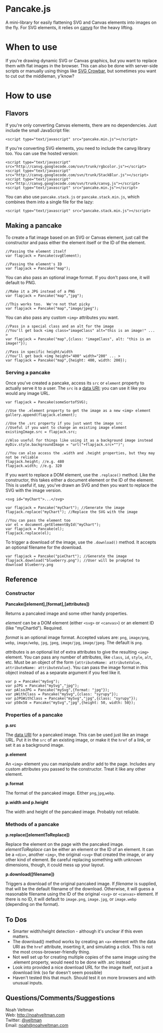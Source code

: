 Pancake.js
=========

A mini-library for easily flattening SVG and Canvas elements into images on the fly.  For SVG elements, it relies on [canvg](https://code.google.com/p/canvg/) for the heavy lifting.

# When to use #

If you're drawing dynamic SVG or Canvas graphics, but you want to replace them with flat images in the browser.  This can also be done with server-side scripts or manually using things like [SVG Crowbar](http://nytimes.github.io/svg-crowbar/), but sometimes you want to cut out the middleman, y'know?

# How to use #

## Flavors ##

If you're only converting Canvas elements, there are no dependencies.  Just include the small JavaScript file:

    <script type="text/javascript" src="pancake.min.js"></script>

If you're converting SVG elements, you need to include the canvg library too.  You can use the hosted version:

    <script type="text/javascript" src="http://canvg.googlecode.com/svn/trunk/rgbcolor.js"></script> 
	<script type="text/javascript" src="http://canvg.googlecode.com/svn/trunk/StackBlur.js"></script>
	<script type="text/javascript" src="http://canvg.googlecode.com/svn/trunk/canvg.js"></script> 
	<script type="text/javascript" src="pancake.min.js"></script> 

You can also use `pancake.stack.js` or `pancake.stack.min.js`, which combines them into a single file for the lazy:

	<script type="text/javascript" src="pancake.stack.min.js"></script> 	

## Making a pancake ##

To create a flat image based on an SVG or Canvas element, just call the constructor and pass either the element itself or the ID of the element.

	//Passing the element itself
	var flapjack = Pancake(svgElement);

	//Passing the element's ID
	var flapjack = Pancake("map");

You can also pass an optional image format.  If you don't pass one, it will default to PNG.

	//Make it a JPG instead of a PNG
	var flapjack = Pancake("map","jpg");
	
	//This works too.  We're not that picky
	var flapjack = Pancake("map","image/jpeg");
    
You can also pass any custom `<img>` attributes you want.

	//Pass in a special class and an alt for the image
	//You'll get back <img class="imageClass" alt="this is an image!" ... >
	var flapjack = Pancake("map",{class: "imageClass", alt: "this is an image!"});
	
	//Pass in specific height/width
	//You'll get back <img height="400" width="200" ... >
	var flapjack = Pancake("map",{height: 400, width: 200});

### Serving a pancake ###

Once you've created a pancake, access its `src` or `element` property to actually serve it to a user.  The `src` is a [data URI](https://developer.mozilla.org/en-US/docs/data_URIs); you can use it like you would any image URL.

	var flapjack = Pancake(someSortofSVG);

	//Use the .element property to get the image as a new <img> element
	gallery.append(flapjack.element);

	//Use the .src property if you just want the image src
	//Useful if you want to change an existing image element	
	existingImage.src = flapjack.src;

	//Also useful for things like using it as a background image instead
	myDiv.style.backgroundImage = "url("+flapjack.src+"")";

	//You can also access the .width and .height properties, but they may not be reliable
	flapjack.height; //e.g. 480
	flapjack.width; //e.g. 320

If you want to replace a DOM element, use the `.replace()` method.  Like the constructor, this takes either a document element or the ID of the element.  This is useful if, say, you've drawn an SVG and then you want to replace the SVG with the image version.

	<svg id="myChart">...</svg>

	var flapjack = Pancake("myChart"); //Generate the image
	flapjack.replace("myChart"); //Replace the SVG with the image

	//You can pass the element too
	var el = document.getElementById("myChart");
	var flapjack = Pancake(el);
	flapjack.replace(el);

To trigger a download of the image, use the `.download()` method.  It accepts an optional filename for the download.

	var flapjack = Pancake("pieChart"); //Generate the image	
	flapjack.download("blueberry.png"); //User will be prompted to download blueberry.png

## Reference ##

### Constructor ###

**Pancake([element],[format],[attributes])**

Returns a pancaked image and some other handy properties.

*element* can be a DOM element (either `<svg>` or `<canvas>`) or an element ID (like "myChartId").  Required.

*format* is an optional image format.  Accepted values are: `png`, `image/png`, `webp`, `image/webp`, `jpg`, `jpeg`, `image/jpg`, `image/jpeg`.  The default is `png`.  

*attributes* is an optional list of extra attributes to give the resulting `<img>` element.  You can pass any number of attributes, like `class`, `id`, `style`, `alt`, etc.  Must be an object of the form `{attributeName: attributeValue, attributeName: attributeValue}`.  You can pass the image format in this object instead of as a separate argument if you feel like it.

    var p = Pancake("mySvg");
    var pJPG = Pancake("mySvg","jpg");
    var pAlsoJPG = Pancake("mySvg",{format: "jpg"});
    var pWithClass = Pancake("mySvg",{class: "syrupy"});
    var pJPGWithClass = Pancake("mySvg","jpg",{class: "syrupy"});
    var p50x50 = Pancake("mySvg","jpg",{height: 50, width: 50});    

### Properties of a pancake ###

**p.src**

The [data URI](https://developer.mozilla.org/en-US/docs/data_URIs) for a pancaked image.  This can be used just like an image URL.  Put it in the `src` of an existing image, or make it the `href` of a link, or set it as a background image.

**p.element**

An `<img>` element you can manipulate and/or add to the page.  Includes any custom attributes you passed to the constructor.  Treat it like any other element.

**p.format**

The format of the pancaked image.  Either `png`,`jpg`,`webp`.

**p.width and p.height**

The width and height of the pancaked image.  Probably not reliable.

### Methods of a pancake ###

**p.replace([elementToReplace])**

Replace the element on the page with the pancaked image.  *elementToReplace* can be either an element or the ID of an element.  It can be a `<div>`, another `<img>`, the original `<svg>` that created the image, or any other kind of element.  Be careful replacing something with unknown dimensions, though, it could mess up your layout.

**p.download([filename])**

Triggers a download of the original pancaked image.  If *filename* is supplied, that will be the default filename of the download.  Otherwise, it will guess a reasonable filename using the ID of the original `<svg>` or `<canvas>` element.  If there is no ID, it will default to `image.png`, `image.jpg`, or `image.webp` (depending on the format).

## To Dos ##

* Smarter width/height detection - although it's unclear if this even matters.
* The download() method works by creating an `<a>` element with the data URI as the `href` attribute, inserting it, and simulating a click.  This is not the most cross-browser-friendly thing.
* Not well set up for creating multiple copies of the same image using the .element property, would need to be done with .src instead
* Look into provided a nice download URL for the image itself, not just a download link (so far doesn't seem possible)
* Haven't tested this that much.  Should test it on more browsers and with unusual inputs.

## Questions/Comments/Suggestions ##
Noah Veltman  
Web: http://noahveltman.com  
Twitter: [@veltman](http://twitter.com/veltman)  
Email: [noah@noahveltman.com](mailto:noah@noahveltman.com)  